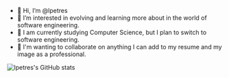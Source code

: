 - 👋 Hi, I’m @lpetres
- 👀 I’m interested in evolving and learning more about in the world of software engineering.
- 🌱 I am currently studying Computer Science, but I plan to switch to software engineering.
- 💞️ I'm wanting to collaborate on anything I can add to my resume and my image as a professional.

<!---
lpetres/lpetres is a ✨ special ✨ repository because its `README.md` (this file) appears on your GitHub profile.
You can click the Preview link to take a look at your changes.
--->
![lpetres's GitHub stats](https://github-readme-stats.vercel.app/api?username=lpetres&show_icons=true&theme=dark)
